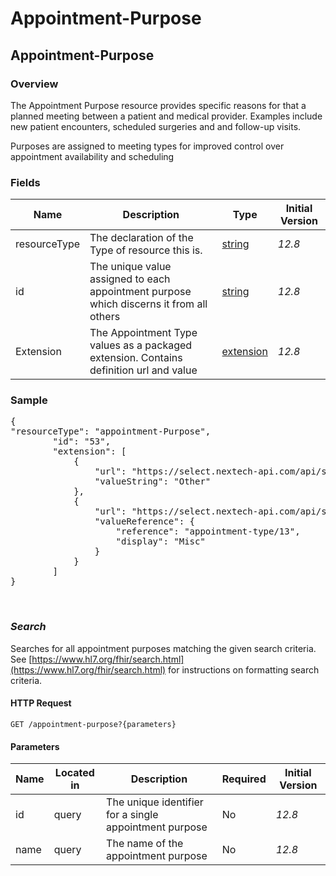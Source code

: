 # Appointment-Purpose

## Appointment-Purpose

### Overview

The Appointment Purpose resource provides specific reasons for that a planned meeting between a patient and medical provider. Examples include new patient encounters, scheduled surgeries and and follow-up visits.


Purposes are assigned to meeting types for improved control over appointment availability and scheduling

### Fields

| Name | Description | Type | Initial Version |
| ---- | ----------- | ---- | --------------- |
| resourceType | The declaration of the Type of resource this is. | [string](https://www.hl7.org/fhir/datatypes.html#string) | _12.8_ |
| id | The unique value assigned to each appointment purpose which discerns it from all others | [string](https://www.hl7.org/fhir/datatypes.html#string) | _12.8_ |
| Extension | The Appointment Type values as a packaged extension. Contains definition url and value | [extension](https://www.hl7.org/fhir/extensibility.html) | _12.8_ |


### Sample
<pre class="center-column">
{
"resourceType": "appointment-Purpose",
        "id": "53",
        "extension": [
            {
                "url": "https://select.nextech-api.com/api/structuredefinition/appointment-purpose",
                "valueString": "Other"
            },
            {
                "url": "https://select.nextech-api.com/api/structuredefinition/appointment-type",
                "valueReference": {
                    "reference": "appointment-type/13",
                    "display": "Misc"
                }
            }
        ]
}
</pre>
&nbsp;

### *Search*
Searches for all appointment purposes matching the given search criteria. See [https://www.hl7.org/fhir/search.html](https://www.hl7.org/fhir/search.html) for instructions on formatting search criteria.

#### HTTP Request 
`GET /appointment-purpose?{parameters}`

#### Parameters
| Name | Located in | Description | Required | Initial Version |
| ---- | ---------- | ----------- | -------- | --------------- |
| id | query | The unique identifier for a single appointment purpose  | No | _12.8_ |
| name | query | The name of the appointment purpose | No | _12.8_ |



